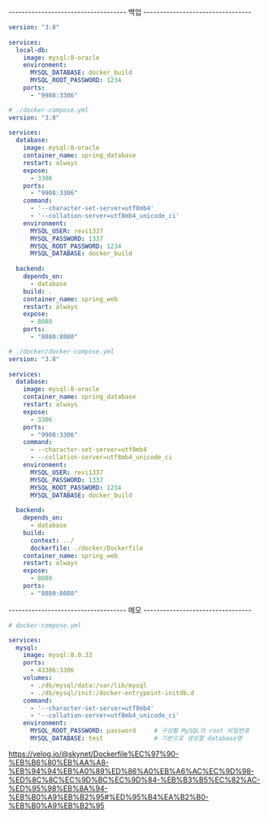 ------------------------------------ 백업 ---------------------------------
```yml
version: "3.8"  
  
services:  
  local-db:  
    image: mysql:8-oracle  
    environment:  
      MYSQL_DATABASE: docker_build  
      MYSQL_ROOT_PASSWORD: 1234  
    ports:  
      - "9908:3306"
```


```yml
# ./docker-compose.yml
version: "3.8"  
  
services:  
  database:  
    image: mysql:8-oracle  
    container_name: spring_database  
    restart: always  
    expose:  
      - 3306  
    ports:  
      - "9908:3306"  
    command:  
      - '--character-set-server=utf8mb4'  
      - '--collation-server=utf8mb4_unicode_ci'  
    environment:  
      MYSQL_USER: revi1337  
      MYSQL_PASSWORD: 1337  
      MYSQL_ROOT_PASSWORD: 1234  
      MYSQL_DATABASE: docker_build  
  
  backend:  
    depends_on:  
      - database  
    build: .  
    container_name: spring_web  
    restart: always  
    expose:  
      - 8080  
    ports:  
      - "8080:8080"
```


```yml
# ./docker/docker-compose.yml
version: "3.8"  
  
services:  
  database:  
    image: mysql:8-oracle  
    container_name: spring_database  
    restart: always  
    expose:  
      - 3306  
    ports:  
      - "9908:3306"  
    command:  
      - --character-set-server=utf8mb4  
      - --collation-server=utf8mb4_unicode_ci  
    environment:  
      MYSQL_USER: revi1337  
      MYSQL_PASSWORD: 1337  
      MYSQL_ROOT_PASSWORD: 1234  
      MYSQL_DATABASE: docker_build  
  
  backend:  
    depends_on:  
      - database  
    build:  
      context: ../  
      dockerfile: ./docker/Dockerfile  
    container_name: spring_web  
    restart: always  
    expose:  
      - 8080  
    ports:  
      - "8080:8080"
```


------------------------------------ 메모 ---------------------------------


```yaml
# docker-compose.yml

services:
  mysql:
    image: mysql:8.0.33
    ports:
      - 43306:3306
    volumes:
      - ./db/mysql/data:/var/lib/mysql
      - ./db/mysql/init:/docker-entrypoint-initdb.d
    command:
      - '--character-set-server=utf8mb4'
      - '--collation-server=utf8mb4_unicode_ci'
    environment:
      MYSQL_ROOT_PASSWORD: password		# 구성활 MySQL의 root 비밀번호
      MYSQL_DATABASE: test				# 기본으로 생성할 database명
```


https://velog.io/@skynet/Dockerfile%EC%97%90-%EB%B6%80%EB%AA%A8-%EB%94%94%EB%A0%89%ED%86%A0%EB%A6%AC%EC%9D%98-%ED%8C%8C%EC%9D%BC%EC%9D%84-%EB%B3%B5%EC%82%AC-%ED%95%98%EB%8A%94-%EB%B0%A9%EB%B2%95#%ED%95%B4%EA%B2%B0-%EB%B0%A9%EB%B2%95


